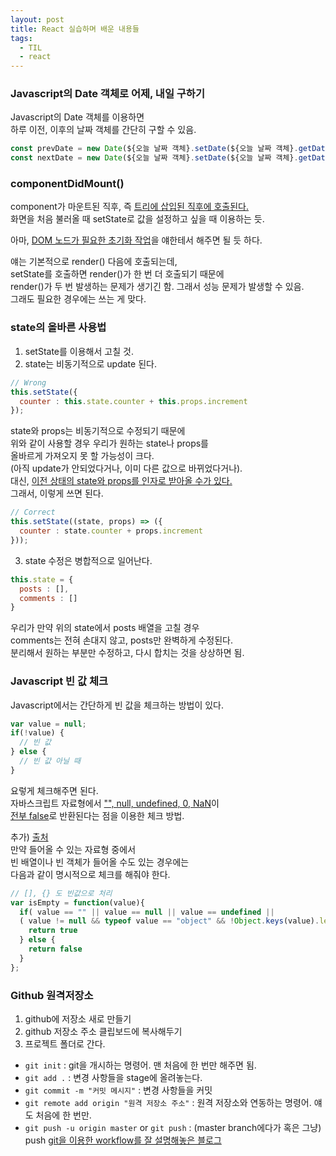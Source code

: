 ```yaml
---
layout: post
title: React 실습하며 배운 내용들
tags:
  - TIL
  - react
---
```


### Javascript의 Date 객체로 어제, 내일 구하기
Javascript의 Date 객체를 이용하면  
하루 이전, 이후의 날짜 객체를 간단히 구할 수 있음.  

```javascript
const prevDate = new Date(${오늘 날짜 객체}.setDate(${오늘 날짜 객체}.getDate() - 1));
const nextDate = new Date(${오늘 날짜 객체}.setDate(${오늘 날짜 객체}.getDate() + 1));
```

### componentDidMount()
component가 마운트된 직후, 즉 <u>트리에 삽입된 직후에 호출된다.</u>  
화면을 처음 불러올 때 setState로 값을 설정하고 싶을 때 이용하는 듯.  

아마, <u>DOM 노드가 필요한 초기화 작업</u>을 얘한테서 해주면 될 듯 하다.  

얘는 기본적으로 render() 다음에 호출되는데,  
setState를 호출하면 render()가 한 번 더 호출되기 때문에  
render()가 두 번 발생하는 문제가 생기긴 함. 그래서 성능 문제가 발생할 수 있음.  
그래도 필요한 경우에는 쓰는 게 맞다.  

### state의 올바른 사용법
1. setState를 이용해서 고칠 것.
2. state는 비동기적으로 update 된다.
```javascript
// Wrong
this.setState({
  counter : this.state.counter + this.props.increment
});
```
state와 props는 비동기적으로 수정되기 때문에  
위와 같이 사용할 경우 우리가 원하는 state나 props를  
올바르게 가져오지 못 할 가능성이 크다.  
(아직 update가 안되었다거나, 이미 다른 값으로 바뀌었다거나).  
대신, <u>이전 상태의 state와 props를 인자로 받아올 수가 있다.</u>  
그래서, 이렇게 쓰면 된다.  
```javascript
// Correct
this.setState((state, props) => ({
  counter : state.counter + props.increment
}));
```

3. state 수정은 병합적으로 일어난다.
```javascript
this.state = {
  posts : [],
  comments : []
}
```
우리가 만약 위의 state에서 posts 배열을 고칠 경우  
comments는 전혀 손대지 않고, posts만 완벽하게 수정된다.  
분리해서 원하는 부분만 수정하고, 다시 합치는 것을 상상하면 됨.  

### Javascript 빈 값 체크
Javascript에서는 간단하게 빈 값을 체크하는 방법이 있다.  
```javascript
var value = null;
if(!value) {
  // 빈 값
} else {
  // 빈 값 아닐 때
}
```
요렇게 체크해주면 된다.  
자바스크립트 자료형에서 <u>"", null, undefined, 0, NaN</u>이  
<u>전부 false</u>로 반환된다는 점을 이용한 체크 방법.  

추가) [출처](https://sanghaklee.tistory.com/3)  
만약 들어올 수 있는 자료형 중에서  
빈 배열이나 빈 객체가 들어올 수도 있는 경우에는  
다음과 같이 명시적으로 체크를 해줘야 한다.  
```javascript
// [], {} 도 빈값으로 처리 
var isEmpty = function(value){ 
  if( value == "" || value == null || value == undefined || 
  ( value != null && typeof value == "object" && !Object.keys(value).length )) { 
    return true 
  } else { 
    return false 
  } 
};

```

### Github 원격저장소
1. github에 저장소 새로 만들기
2. github 저장소 주소 클립보드에 복사해두기
3. 프로젝트 폴더로 간다.
- `git init`
: git을 개시하는 명령어. 맨 처음에 한 번만 해주면 됨.
- `git add .`
: 변경 사항들을 stage에 올려놓는다.
- `git commit -m "커밋 메시지"`
: 변경 사항들을 커밋
- `git remote add origin "원격 저장소 주소"`
: 원격 저장소와 연동하는 명령어. 얘도 처음에 한 번만.
- `git push -u origin master` or `git push`
: (master branch에다가 혹은 그냥) push
[git을 이용한 workflow를 잘 설명해놓은 블로그](https://wordbe.tistory.com/entry/Git-%EC%82%AC%EC%9A%A9-%EB%B0%A9%EB%B2%95-%EC%A0%95%EB%A6%ACcommit-push-pull-request-merge-%EB%93%B1)